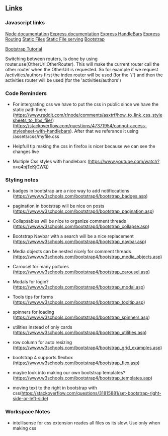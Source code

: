 ## Links 

### Javascript links

[Node documentation](https://nodejs.org/en/docs/)
[Express documentation](https://expressjs.com/)
[Express HandleBars](https://www.npmjs.com/package/express-handlebars)
[Express Routing](https://expressjs.com/en/guide/routing.html)
[Static Files](https://expressjs.com/en/starter/static-files.html)
[Static File serving](https://stackoverflow.com/questions/11569181/serve-static-files-on-a-dynamic-route-using-express)
[Bootstrap](https://getbootstrap.com/docs/5.1/getting-started/introduction/)

[Bootstrap Tutorial](https://www.w3schools.com/bootstrap/bootstrap_get_started.asp)

Switching between routers, Is done by using router.use(OtherUrl,OtherRouter). This will make the current router call the other router when the OtherUrl is requested. So for example if we request /activities/authors first the index router will be used (for the '/') and then the activities router will be used (for the 'activities/authors') 

### Code Reminders

- For intergrating css we have to put the css in public since we have the static path there (https://www.reddit.com/r/node/comments/asxtrf/how_to_link_css_stylesheets_to_hbs_file/) (https://stackoverflow.com/questions/47371954/cannot-access-stylesheet-with-handlebars).
After that we referance it using /assets/css/myfile.css

- Helpfull tip making the css in firefox is nicer because we can see the changes live

- Multiple Css styles with handlebars (https://www.youtube.com/watch?v=o4njTeKjGWQ)

### Styling notes

- badges in bootstrap are a nice way to add notificcations (https://www.w3schools.com/bootstrap4/bootstrap_badges.asp)

- pagination in bootstrap will be nice on posts (https://www.w3schools.com/bootstrap4/bootstrap_pagination.asp)

- Collapsables will be nice to organize comment threads (https://www.w3schools.com/bootstrap4/bootstrap_collapse.asp)

- Bootstrap Navbar with a search will be a nice replacement (https://www.w3schools.com/bootstrap4/bootstrap_navbar.asp)

- Media objects can be nested nicely for comment threads (https://www.w3schools.com/bootstrap4/bootstrap_media_objects.asp)

- Carousel for many pictures (https://www.w3schools.com/bootstrap4/bootstrap_carousel.asp)

- Modals for login? (https://www.w3schools.com/bootstrap4/bootstrap_modal.asp)

- Tools tips for forms (https://www.w3schools.com/bootstrap4/bootstrap_tooltip.asp)

- spinners for loading (https://www.w3schools.com/bootstrap4/bootstrap_spinners.asp)

- utilities instead of only cards (https://www.w3schools.com/bootstrap4/bootstrap_utilities.asp)

- row column for auto resizing (https://www.w3schools.com/bootstrap4/bootstrap_grid_examples.asp)

- bootstrap 4 supports flexbox (https://www.w3schools.com/bootstrap4/bootstrap_flex.asp)

- maybe look into making our own bootstrap templates? (https://www.w3schools.com/bootstrap4/bootstrap_templates.asp)


- moving text to the right in bootstrap with css(https://stackoverflow.com/questions/31815881/set-bootstrap-right-side-or-left-side)

### Workspace Notes

- intellisense for css extension reades all files os its slow. Use only when making css
